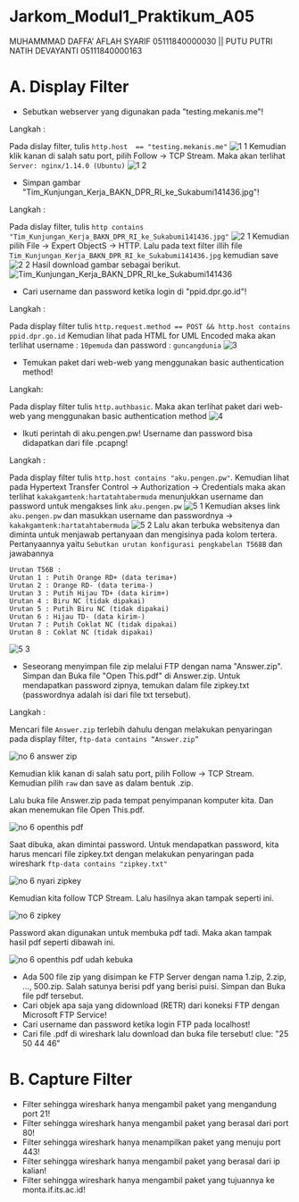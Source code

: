 # Jarkom_Modul1_Praktikum_A05

MUHAMMMAD DAFFA’ AFLAH SYARIF    05111840000030 || PUTU PUTRI NATIH DEVAYANTI       05111840000163

# A. Display Filter
- Sebutkan webserver yang digunakan pada "testing.mekanis.me"!

Langkah :

Pada dislay filter, tulis `http.host  == "testing.mekanis.me"`
![1 1](https://user-images.githubusercontent.com/52326074/96357974-725f1800-112c-11eb-8bfe-91b6392ed75d.jpg)
Kemudian klik kanan di salah satu port, pilih Follow -> TCP Stream. Maka akan terlihat `Server: nginx/1.14.0 (Ubuntu)`
![1 2](https://user-images.githubusercontent.com/52326074/96357975-74c17200-112c-11eb-9959-38bb57da8ea1.jpg)

- Simpan gambar "Tim_Kunjungan_Kerja_BAKN_DPR_RI_ke_Sukabumi141436.jpg"!

Langkah :

Pada dislay filter, tulis `http contains "Tim_Kunjungan_Kerja_BAKN_DPR_RI_ke_Sukabumi141436.jpg"`
![2 1](https://user-images.githubusercontent.com/52326074/96357982-902c7d00-112c-11eb-8aeb-03c9093314e3.jpg)
Kemudian pilih File -> Expert ObjectS -> HTTP. Lalu pada text filter illih file `Tim_Kunjungan_Kerja_BAKN_DPR_RI_ke_Sukabumi141436.jpg` kemudian save
![2 2](https://user-images.githubusercontent.com/52326074/96357984-91f64080-112c-11eb-8652-2e1267277235.jpg)
Hasil download gambar sebagai berikut.
![Tim_Kunjungan_Kerja_BAKN_DPR_RI_ke_Sukabumi141436](https://user-images.githubusercontent.com/52326074/96357986-93c00400-112c-11eb-9b6a-0227d1af1358.jpg)

- Cari username dan password ketika login di "ppid.dpr.go.id"!

Langkah :

Pada display filter tulis `http.request.method == POST && http.host contains ppid.dpr.go.id`
Kemudian lihat pada HTML for UML Encoded maka akan terlihat username : `10pemuda` dan password : `guncangdunia`
![3](https://user-images.githubusercontent.com/52326074/96357988-a5a1a700-112c-11eb-8509-6f9885f31f6d.jpg)

- Temukan paket dari web-web yang menggunakan basic authentication method!

Langkah:

Pada display filter tulis `http.authbasic`. Maka akan terlihat paket dari web-web yang menggunakan basic authentication method
![4](https://user-images.githubusercontent.com/52326074/96357995-af2b0f00-112c-11eb-956f-94f57b1397e7.jpg)

- Ikuti perintah di aku.pengen.pw! Username dan password bisa didapatkan dari file .pcapng!

Langkah :

Pada display filter tulis `http.host contains "aku.pengen.pw"`. Kemudian lihat pada Hypertext Transfer Control -> Authorization -> Credentials maka akan terlihat `kakakgamtenk:hartatahtabermuda` menunjukkan username dan password untuk mengakses link `aku.pengen.pw`
![5 1](https://user-images.githubusercontent.com/52326074/96358004-c0741b80-112c-11eb-9223-a607b26a8076.jpg)
Kemudian akses link `aku.pengen.pw` dan masukkan username dan passwordnya -> `kakakgamtenk:hartatahtabermuda`
![5 2](https://user-images.githubusercontent.com/52326074/96358006-c23ddf00-112c-11eb-8507-be59d48645ba.jpg)
Lalu akan terbuka websitenya dan diminta untuk menjawab pertanyaan dan mengisinya pada kolom tertera. Pertanyaannya yaitu `Sebutkan urutan konfigurasi pengkabelan T568B` dan jawabannya
```
Urutan T56B :
Urutan 1 : Putih Orange RD+ (data terima+)
Urutan 2 : Orange RD- (data terima-)
Urutan 3 : Putih Hijau TD+ (data kirim+)
Urutan 4 : Biru NC (tidak dipakai)
Urutan 5 : Putih Biru NC (tidak dipakai)
Urutan 6 : Hijau TD- (data kirim-)
Urutan 7 : Putih Coklat NC (tidak dipakai)
Urutan 8 : Coklat NC (tidak dipakai)
```
![5 3](https://user-images.githubusercontent.com/52326074/96358007-c36f0c00-112c-11eb-8060-42cf094bf4f4.jpg)

- Seseorang menyimpan file zip melalui FTP dengan nama "Answer.zip". Simpan dan Buka file "Open This.pdf" di Answer.zip. Untuk mendapatkan password zipnya, temukan dalam file zipkey.txt (passwordnya adalah isi dari file txt tersebut).

Langkah : 

Mencari file `Answer.zip` terlebih dahulu dengan melakukan penyaringan pada display filter, `ftp-data contains “Answer.zip”`

![no 6 answer zip](https://user-images.githubusercontent.com/56763600/96361332-62a8f900-1157-11eb-851a-df98655116d2.png)

Kemudian klik kanan di salah satu port, pilih Follow -> TCP Stream. Kemudian pilih `raw` dan save as dalam bentuk .zip. 

Lalu buka file Answer.zip pada tempat penyimpanan komputer kita. Dan akan menemukan file Open This.pdf. 

![no 6 openthis pdf](https://user-images.githubusercontent.com/56763600/96361339-6e94bb00-1157-11eb-95fc-da9e46104e7f.png)

Saat dibuka, akan dimintai password. Untuk mendapatkan password, kita harus mencari file zipkey.txt dengan melakukan penyaringan pada wireshark `ftp-data contains "zipkey.txt"`

![no 6 nyari zipkey](https://user-images.githubusercontent.com/56763600/96361360-9421c480-1157-11eb-9040-2398fa4920fd.png)

Kemudian kita follow TCP Stream. Lalu hasilnya akan tampak seperti ini. 

![no 6 zipkey](https://user-images.githubusercontent.com/56763600/96361346-76545f80-1157-11eb-8b63-0091c71f36d4.png)

Password akan digunakan untuk membuka pdf tadi. Maka akan tampak hasil pdf seperti dibawah ini. 

![no 6 openthis pdf udah kebuka](https://user-images.githubusercontent.com/56763600/96361365-a0a61d00-1157-11eb-9c4e-8124ac0dbf5c.png)

- Ada 500 file zip yang disimpan ke FTP Server dengan nama 1.zip, 2.zip, ..., 500.zip. Salah satunya berisi pdf yang berisi puisi. Simpan dan Buka file pdf tersebut.
- Cari objek apa saja yang didownload (RETR) dari koneksi FTP dengan Microsoft FTP Service!
- Cari username dan password ketika login FTP pada localhost!
- Cari file .pdf di wireshark lalu download dan buka file tersebut! clue: "25 50 44 46"

# B. Capture Filter
- Filter sehingga wireshark hanya mengambil paket yang mengandung port 21!
- Filter sehingga wireshark hanya mengambil paket yang berasal dari port 80!
- Filter sehingga wireshark hanya menampilkan paket yang menuju port 443!
- Filter sehingga wireshark hanya mengambil paket yang berasal dari ip kalian!
- Filter sehingga wireshark hanya mengambil paket yang tujuannya ke monta.if.its.ac.id!
